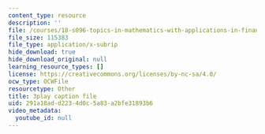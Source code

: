 ```yaml
---
content_type: resource
description: ''
file: /courses/18-s096-topics-in-mathematics-with-applications-in-finance-fall-2013/291a18add2234d0c5a83a2bfe31893b6_vc5dotshPZc.srt
file_size: 115383
file_type: application/x-subrip
hide_download: true
hide_download_original: null
learning_resource_types: []
license: https://creativecommons.org/licenses/by-nc-sa/4.0/
ocw_type: OCWFile
resourcetype: Other
title: 3play caption file
uid: 291a18ad-d223-4d0c-5a83-a2bfe31893b6
video_metadata:
  youtube_id: null
---
```

